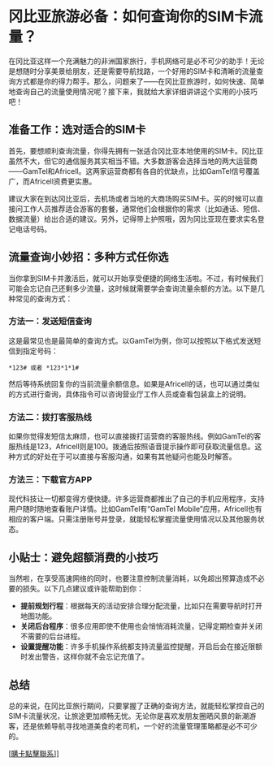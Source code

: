 # 冈比亚旅游必备：如何查询你的SIM卡流量？

在冈比亚这样一个充满魅力的非洲国家旅行，手机网络可是必不可少的助手！无论是想随时分享美景给朋友，还是需要导航找路，一个好用的SIM卡和清晰的流量查询方式都是你的得力帮手。那么，问题来了——在冈比亚旅游时，如何快速、简单地查询自己的流量使用情况呢？接下来，我就给大家详细讲讲这个实用的小技巧吧！

## 准备工作：选对适合的SIM卡

首先，要想顺利查询流量，你得先拥有一张适合冈比亚本地使用的SIM卡。冈比亚虽然不大，但它的通信服务其实相当不错。大多数游客会选择当地的两大运营商——GamTel和Africell。这两家运营商都有各自的优缺点，比如GamTel信号覆盖广，而Africell资费更实惠。

建议大家在到达冈比亚后，去机场或者当地的大商场购买SIM卡。买的时候可以直接问工作人员推荐适合游客的套餐，通常他们会根据你的需求（比如通话、短信、数据流量）给出合适的建议。另外，记得带上护照哦，因为冈比亚现在要求实名登记电话号码。

## 流量查询小妙招：多种方式任你选

当你拿到SIM卡并激活后，就可以开始享受便捷的网络生活啦。不过，有时候我们可能会忘记自己还剩多少流量，这时候就需要学会查询流量余额的方法。以下是几种常见的查询方式：

### 方法一：发送短信查询

这是最常见也是最简单的查询方式。以GamTel为例，你可以按照以下格式发送短信到指定号码：
```
*123# 或者 *123*1*1#
```
然后等待系统回复你的当前流量余额信息。如果是Africell的话，也可以通过类似的方式进行查询，具体指令可以咨询营业厅工作人员或查看包装盒上的说明。

### 方法二：拨打客服热线

如果你觉得发短信太麻烦，也可以直接拨打运营商的客服热线。例如GamTel的客服热线是123，Africell则是100。拨通后按照语音提示操作即可获取流量信息。这种方式的好处在于可以直接与客服沟通，如果有其他疑问也能及时解答。

### 方法三：下载官方APP

现代科技让一切都变得方便快捷。许多运营商都推出了自己的手机应用程序，支持用户随时随地查看账户详情。比如GamTel有“GamTel Mobile”应用，Africell也有相应的客户端。只需注册账号并登录，就能轻松掌握流量使用情况以及其他服务状态。

## 小贴士：避免超额消费的小技巧

当然啦，在享受高速网络的同时，也要注意控制流量消耗，以免超出预算造成不必要的损失。以下几点建议或许能帮助到你：

- **提前规划行程**：根据每天的活动安排合理分配流量，比如只在需要导航时打开地图功能。
- **关闭后台程序**：很多应用即使不使用也会悄悄消耗流量，记得定期检查并关闭不需要的后台进程。
- **设置提醒功能**：许多手机操作系统都支持流量监控提醒，开启后会在接近限额时发出警告，这样你就不会忘记充值了。

## 总结

总的来说，在冈比亚旅行期间，只要掌握了正确的查询方法，就能轻松掌控自己的SIM卡流量状况，让旅途更加顺畅无忧。无论你是喜欢发朋友圈晒风景的新潮游客，还是依赖导航寻找地道美食的老司机，一个好的流量管理策略都是必不可少的。

[[購卡點擊聯系](https://t.me/s/esim1088)]]